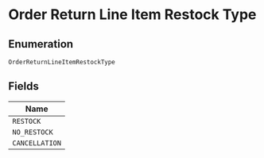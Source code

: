 
# Order Return Line Item Restock Type

## Enumeration

`OrderReturnLineItemRestockType`

## Fields

| Name |
|  --- |
| `RESTOCK` |
| `NO_RESTOCK` |
| `CANCELLATION` |

